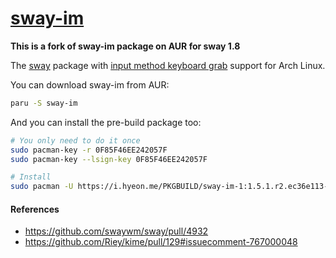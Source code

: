 [sway-im](https://aur.archlinux.org/packages/sway-im/)
========

**This is a fork of sway-im package on AUR for sway 1.8**

The [sway](https://swaywm.org/) package with [input method keyboard
grab](https://github.com/swaywm/sway/pull/4932) support for Arch Linux.

You can download sway-im from AUR:
```bash
paru -S sway-im
```

And you can install the pre-build package too:
```bash
# You only need to do it once
sudo pacman-key -r 0F85F46EE242057F
sudo pacman-key --lsign-key 0F85F46EE242057F

# Install
sudo pacman -U https://i.hyeon.me/PKGBUILD/sway-im-1:1.5.1.r2.ec36e113-1-x86_64.pkg.tar.zst
```

#### References
- https://github.com/swaywm/sway/pull/4932
- https://github.com/Riey/kime/pull/129#issuecomment-767000048
